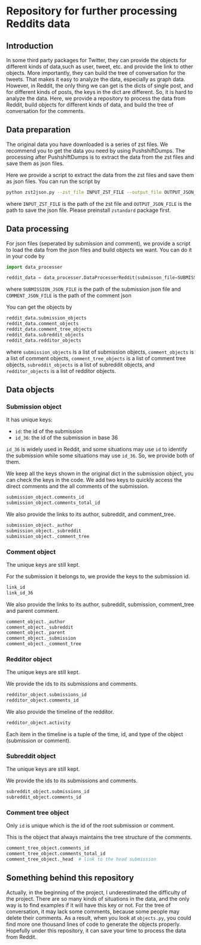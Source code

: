 # Repository for further processing Reddits data

## Introduction

In some third party packages for Twitter, they can provide the objects for different kinds of data,such as user, tweet,
etc. and provide the link to other objects. More importantly, they can build the tree of conversation for the tweets.
That makes it easy to analyze the data, especially as graph data. However, in Reddit, the only thing we can get is the
dicts of single post, and for different kinds of posts, the keys in the dict are different. So, it is hard to analyze
the data. Here, we provide a repository to process the data from Reddit, build objects for different kinds of data, and
build the tree of conversation for the comments.

## Data preparation

The original data you have downloaded is a series of zst files. We recommend you to get the data you need by using
PushshiftDumps. The processing after PushshiftDumps is to extract the data from the zst files and save them as json
files.

Here we provide a script to extract the data from the zst files and save them as json files. You can run the script by

```bash
python zst2json.py --zst_file INPUT_ZST_FILE --output_file OUTPUT_JSON_FILE
```

where `INPUT_ZST_FILE` is the path of the zst file and `OUTPUT_JSON_FILE` is the path to save the json file. Please 
preinstall `zstandard` package first.

## Data processing

For json files (seperated by submission and comment), we provide a script to load the data from the json files and build
objects we want. You can do it in your code by

```python
import data_processer

reddit_data = data_processer.DataProcesserReddit(submisson_file=SUBMISSION_JSON_FILE, comment_file=COMMENT_JSON_FILE)
```

where `SUBMISSION_JSON_FILE` is the path of the submission json file and `COMMENT_JSON_FILE` is the path of the comment
json

You can get the objects by

```python
reddit_data.submission_objects
reddit_data.comment_objects
reddit_data.comment_tree_objects
reddit_data.subreddit_objects
reddit_data.redditor_objects
```

where `submission_objects` is a list of submission objects, `comment_objects` is a list of comment objects,
`comment_tree_objects` is a list of comment tree objects, `subreddit_objects` is a list of subreddit objects, and
`redditor_objects` is a list of redditor objects.

## Data objects

### Submission object

It has unique keys:

- `id`: the id of the submission
- `id_36`: the id of the submission in base 36

`id_36` is widely used in Reddit, and some situations may use `id` to identify the submission while some situations may
use
`id_36`. So, we provide both of them.

We keep all the keys shown in the original dict in the submission object, you can check the keys in the code. We add
two keys to quickly access
the direct comments and the all comments of the submission.

```python
submission_object.comments_id
submission_object.comments_total_id
```

We also provide the links to its author, subreddit, and comment_tree.

```python
submission_object._author
submission_object._subreddit
submission_object._comment_tree
```

### Comment object

The unique keys are still kept.

For the submission it belongs to, we provide the keys to the submission id.

```python
link_id
link_id_36
```

We also provide the links to its author, subreddit, submission, comment_tree and parent comment.

```python
comment_object._author
comment_object._subreddit
comment_object._parent
comment_object._submission
comment_object._comment_tree
```

### Redditor object

The unique keys are still kept.

We provide the ids to its submissions and comments.

```python
redditor_object.submissions_id
redditor_object.comments_id
```

We also provide the timeline of the redditor.

```python
redditor_object.activity
```

Each item in the timeline is a tuple of the time, id, and type of the object (submission or comment).

### Subreddit object

The unique keys are still kept.

We provide the ids to its submissions and comments.

```python
subreddit_object.submissions_id
subreddit_object.comments_id
```

### Comment tree object

Only `id` is unique which is the id of the root submission or comment.

This is the object that always maintains the tree structure of the comments.

```python
comment_tree_object.comments_id
comment_tree_object.comments_total_id
comment_tree_object._head  # link to the head submission
```

## Something behind this repository

Actually, in the beginning of the project, I underestimated the difficulty of the project. There are so many kinds of
situations in the data, and the only way is to find examples if it will have this key or not. For the tree of
conversation, it may lack some comments, because some people may delete their comments. As a result, when you look
at `objects.py`, you could find more one thousand lines of code to generate the objects properly. Hopefully under this
repository, it can save your time to process the data from Reddit.
